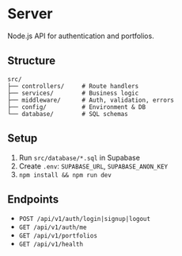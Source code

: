 # Server

Node.js API for authentication and portfolios.

## Structure

```
src/
├── controllers/     # Route handlers
├── services/        # Business logic
├── middleware/      # Auth, validation, errors
├── config/          # Environment & DB
└── database/        # SQL schemas
```

## Setup

1. Run `src/database/*.sql` in Supabase
2. Create `.env`: `SUPABASE_URL`, `SUPABASE_ANON_KEY`
3. `npm install && npm run dev`

## Endpoints

- `POST /api/v1/auth/login|signup|logout`
- `GET /api/v1/auth/me`
- `GET /api/v1/portfolios`
- `GET /api/v1/health`
